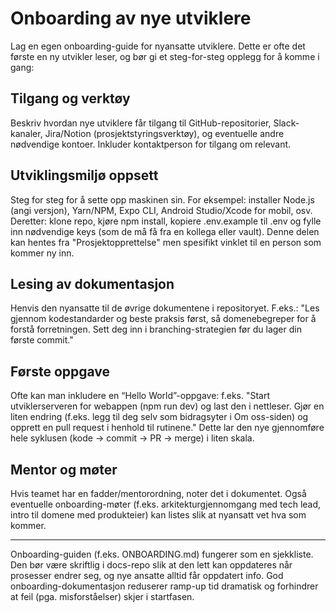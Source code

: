 # Onboarding av nye utviklere
Lag en egen onboarding-guide for nyansatte utviklere. Dette er ofte det første en ny utvikler leser, og bør gi et steg-for-steg opplegg for å komme i gang:

## Tilgang og verktøy
Beskriv hvordan nye utviklere får tilgang til GitHub-repositorier, Slack-kanaler, Jira/Notion (prosjektstyringsverktøy), og eventuelle andre nødvendige kontoer. Inkluder kontaktperson for tilgang om relevant.

## Utviklingsmiljø oppsett
Steg for steg for å sette opp maskinen sin. For eksempel: installer Node.js (angi versjon), Yarn/NPM, Expo CLI, Android Studio/Xcode for mobil, osv. Deretter: klone repo, kjøre npm install, kopiere .env.example til .env og fylle inn nødvendige keys (som de må få fra en kollega eller vault). Denne delen kan hentes fra "Prosjektopprettelse" men spesifikt vinklet til en person som kommer ny inn.

## Lesing av dokumentasjon
Henvis den nyansatte til de øvrige dokumentene i repositoryet. F.eks.: "Les gjennom kodestandarder og beste praksis først, så domenebegreper for å forstå forretningen. Sett deg inn i branching-strategien før du lager din første commit."

## Første oppgave
Ofte kan man inkludere en “Hello World”-oppgave: f.eks. "Start utviklerserveren for webappen (npm run dev) og last den i nettleser. Gjør en liten endring (f.eks. legg til deg selv som bidragsyter i Om oss-siden) og opprett en pull request i henhold til rutinene." Dette lar den nye gjennomføre hele syklusen (kode -> commit -> PR -> merge) i liten skala.

## Mentor og møter
Hvis teamet har en fadder/mentorordning, noter det i dokumentet. Også eventuelle onboarding-møter (f.eks. arkitekturgjennomgang med tech lead, intro til domene med produkteier) kan listes slik at nyansatt vet hva som kommer.

<hr />
Onboarding-guiden (f.eks. ONBOARDING.md) fungerer som en sjekkliste. Den bør være skriftlig i docs-repo slik at den lett kan oppdateres når prosesser endrer seg, og nye ansatte alltid får oppdatert info. God onboarding-dokumentasjon reduserer ramp-up tid dramatisk​ og forhindrer at feil (pga. misforståelser) skjer i startfasen.